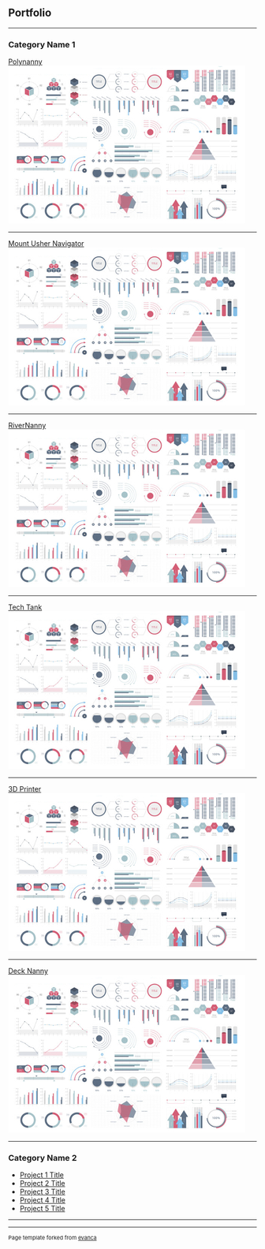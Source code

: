 ## Portfolio

---

### Category Name 1 

[Polynanny](/sample_page)
<img src="images/dummy_thumbnail.jpg?raw=true"/>

---
[Mount Usher Navigator](/pdf/sample_presentation.pdf)
<img src="images/dummy_thumbnail.jpg?raw=true"/>

---
[RiverNanny](http://example.com/)
<img src="images/dummy_thumbnail.jpg?raw=true"/>

---
[Tech Tank](http://example.com/)
<img src="images/dummy_thumbnail.jpg?raw=true"/>

---
[3D Printer](http://example.com/)
<img src="images/dummy_thumbnail.jpg?raw=true"/>

---
[Deck Nanny](http://example.com/)
<img src="images/dummy_thumbnail.jpg?raw=true"/>

---


### Category Name 2

- [Project 1 Title](http://example.com/)
- [Project 2 Title](http://example.com/)
- [Project 3 Title](http://example.com/)
- [Project 4 Title](http://example.com/)
- [Project 5 Title](http://example.com/)

---




---
<p style="font-size:11px">Page template forked from <a href="https://github.com/evanca/quick-portfolio">evanca</a></p>
<!-- Remove above link if you don't want to attibute -->
